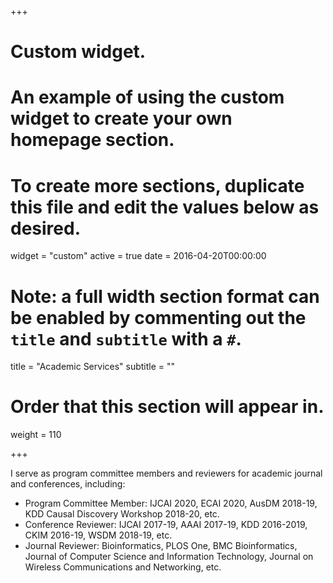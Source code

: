 +++
# Custom widget.
# An example of using the custom widget to create your own homepage section.
# To create more sections, duplicate this file and edit the values below as desired.
widget = "custom"
active = true
date = 2016-04-20T00:00:00

# Note: a full width section format can be enabled by commenting out the `title` and `subtitle` with a `#`.
title = "Academic Services"
subtitle = ""

# Order that this section will appear in.
weight = 110

+++

I serve as program committee members and reviewers for academic journal and conferences, including:
  - Program Committee Member: IJCAI 2020, ECAI 2020, AusDM 2018-19, KDD Causal Discovery Workshop 2018-20, etc.
  - Conference Reviewer: IJCAI 2017-19, AAAI 2017-19, KDD 2016-2019, CKIM 2016-19, WSDM 2018-19, etc.
  - Journal Reviewer: Bioinformatics, PLOS One, BMC Bioinformatics, Journal of Computer Science and Information Technology, Journal on Wireless Communications and Networking, etc.
